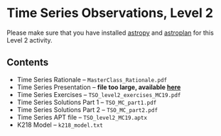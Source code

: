 # Time Series Observations, Level 2

Please make sure that you have installed [astropy](https://www.astropy.org/ "astropy") and [astroplan](https://astroplan.readthedocs.io/en/latest/ "astroplan") for this Level 2 activity.

## Contents
* Time Series Rationale &ndash; `MasterClass_Rationale.pdf`
* Time Series Presentation &ndash; **file too large, available [here](https://stsci.app.box.com/s/jx9px2kgp6j80xs6q52g6pfwo2l4tb7h "STScI box")**
* Time Series Exercises &ndash; `TSO_level2_exercises_MC19.pdf`
* Time Series Solutions Part 1 &ndash; `TSO_MC_part1.pdf`
* Time Series Solutions Part 2 &ndash; `TSO_MC_part2.pdf`
* Time Series APT file &ndash; `TSO_level2_MC19.aptx`
* K218 Model &ndash; `k218_model.txt`


